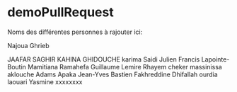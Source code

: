 # demoPullRequest


Noms des différentes personnes à rajouter ici:



Najoua Ghrieb

JAAFAR SAGHIR
KAHINA GHIDOUCHE
karima Saidi
Julien
Francis Lapointe-Boutin
Mamitiana Ramahefa
Guillaume Lemire
Rhayem cheker
massinissa aklouche
Adams Apaka
Jean-Yves Bastien
Fakhreddine Dhifallah
ourdia laouari
Yasmine
xxxxxxxx





